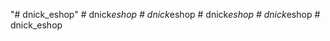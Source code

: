 "# dnick_eshop" 
#   d n i c k _ e s h o p  
 #   d n i c k _ e s h o p  
 #   d n i c k _ e s h o p  
 #   d n i c k _ e s h o p  
 #   d n i c k _ e s h o p  
 